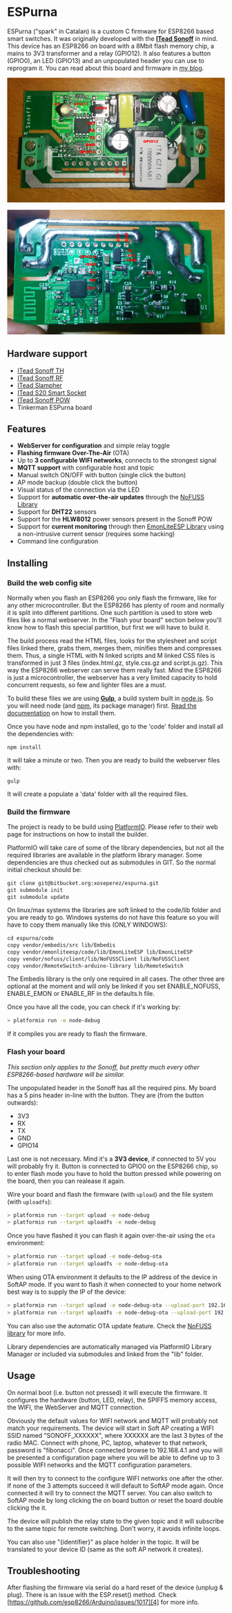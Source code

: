 # ESPurna

ESPurna ("spark" in Catalan) is a custom C firmware for ESP8266 based smart switches. It was originally developed with the **[ITead Sonoff][1]** in mind. This device has an ESP8266 on board with a 8Mbit flash memory chip, a mains to 3V3 transformer and a relay (GPIO12). It also features a button (GPIO0), an LED (GPIO13) and an unpopulated header you can use to reprogram it.
You can read about this board and firmware in [my blog][2].

![Sonoff board - front view](/images/pinout_front.jpg)

![Sonoff board - back view](/images/pinout_back.jpg)

## Hardware support

* [ITead Sonoff TH][1]
* [ITead Sonoff RF][8]
* [ITead Slampher][9]
* [ITead S20 Smart Socket][10]
* [ITead Sonoff POW][15]
* Tinkerman ESPurna board

## Features

* **WebServer for configuration** and simple relay toggle
* **Flashing firmware Over-The-Air** (OTA)
* Up to **3 configurable WIFI networks**, connects to the strongest signal
* **MQTT support** with configurable host and topic
* Manual switch ON/OFF with button (single click the button)
* AP mode backup (double click the button)
* Visual status of the connection via the LED
* Support for **automatic over-the-air updates** through the [NoFUSS Library][6]
* Support for **DHT22** sensors
* Support for the **HLW8012** power sensors present in the Sonoff POW
* Support for **current monitoring** through then [EmonLiteESP Library][7] using a non-intrusive current sensor (requires some hacking)
* Command line configuration

## Installing

### Build the web config site

Normally when you flash an ESP8266 you only flash the firmware, like for any other microcontroller. But the ESP8266 has plenty of room and normally it is split into different partitions. One such partition is used to store web files like a normal webserver. In the "Flash your board" section below you'll know how to flash this special partition, but first we will have to build it.

The build process read the HTML files, looks for the stylesheet and script files linked there, grabs them, merges them, minifies them and compresses them. Thus, a single HTML with N linked scripts and M linked CSS files is transformed in just 3 files (index.html.gz, style.css.gz and script.js.gz). This way the ESP8266 webserver can serve them really fast. Mind the ESP8266 is just a microcontroller, the webserver has a very limited capacity to hold concurrent requests, so few and lighter files are a must.

To build these files we are using **[Gulp][11]**, a build system built in [node.js][13]. So you will need node (and [npm][14], its package manager) first. [Read the documentation][12] on how to install them.

Once you have node and npm installed, go to the 'code' folder and install all the dependencies with:

```
npm install
```

It will take a minute or two. Then you are ready to build the webserver files with:

```
gulp
```

It will create a populate a 'data' folder with all the required files.

### Build the firmware

The project is ready to be build using [PlatformIO][3].
Please refer to their web page for instructions on how to install the builder.

PlatformIO will take care of some of the library dependencies, but not all the required libraries are available in the platform library manager. Some dependencies are thus checked out as submodules in GIT. So the normal initial checkout should be:

```
git clone git@bitbucket.org:xoseperez/espurna.git
git submodule init
git submodule update
```

On linux/max systems the libraries are soft linked to the code/lib folder and you are ready to go. Windows systems do not have this feature so you will have to copy them manually like this (ONLY WINDOWS):

```
cd espurna/code
copy vendor/embedis/src lib/Embedis
copy vendor/emonliteesp/code/lib/EmonLiteESP lib/EmonLiteESP
copy vendor/nofuss/client/lib/NoFUSSClient lib/NoFUSSClient
copy vendor/RemoteSwitch-arduino-library lib/RemoteSwitch
```

The Embedis library is the only one required in all cases. The other three are optional at the moment and will only be linked if you set ENABLE_NOFUSS, ENABLE_EMON or ENABLE_RF in the defaults.h file.

Once you have all the code, you can check if it's working by:

```bash
> platformio run -e node-debug
```

If it compiles you are ready to flash the firmware.

### Flash your board

*This section only applies to the Sonoff, but pretty much every other ESP8266-based hardware will be similar.*

The unpopulated header in the Sonoff has all the required pins. My board has a 5 pins header in-line with the button. They are (from the button outwards):

* 3V3
* RX
* TX
* GND
* GPIO14

Last one is not necessary. Mind it's a **3V3 device**, if connected to 5V you will probably fry it. Button is connected to GPIO0 on the ESP8266 chip, so to enter flash mode you have to hold the button pressed while powering on the board, then you can realease it again.

Wire your board and flash the firmware (with ```upload```) and the file system (with ```uploadfs```):

```bash
> platformio run --target upload -e node-debug
> platformio run --target uploadfs -e node-debug
```

Once you have flashed it you can flash it again over-the-air using the ```ota``` environment:

```bash
> platformio run --target upload -e node-debug-ota
> platformio run --target uploadfs -e node-debug-ota
```

When using OTA environment it defaults to the IP address of the device in SoftAP mode. If you want to flash it when connected to your home network best way is to supply the IP of the device:

```bash
> platformio run --target upload -e node-debug-ota --upload-port 192.168.1.151
> platformio run --target uploadfs -e node-debug-ota --upload-port 192.168.1.151
```

You can also use the automatic OTA update feature. Check the [NoFUSS library][6] for more info.

Library dependencies are automatically managed via PlatformIO Library Manager or included via submodules and linked from the "lib" folder.

## Usage

On normal boot (i.e. button not pressed) it will execute the firmware. It configures the hardware (button, LED, relay), the SPIFFS memory access, the WIFI, the WebServer and MQTT connection.

Obviously the default values for WIFI network and MQTT will probably not match your requirements. The device will start in Soft AP creating a WIFI SSID named "SONOFF_XXXXXX", where XXXXXX are the last 3 bytes of the radio MAC. Connect with phone, PC, laptop, whatever to that network, password is "fibonacci". Once connected
browse to 192.168.4.1 and you will be presented a configuration page where you will be able to define up to 3 possible WIFI networks and the MQTT configuration parameters.

It will then try to connect to the configure WIFI networks one after the other. If none of the 3 attempts succeed it will default to SoftAP mode again. Once connected it will try to connect the MQTT server. You can also switch to SoftAP mode by long clicking the on board button or reset the board double clicking the it.

The device will publish the relay state to the given topic and it will subscribe to the same topic for remote switching. Don't worry, it avoids infinite loops.

You can also use "{identifier}" as place holder in the topic. It will be translated to your device ID (same as the soft AP network it creates).

## Troubleshooting

After flashing the firmware via serial do a hard reset of the device (unplug & plug). There is an issue with the ESP.reset() method. Check [https://github.com/esp8266/Arduino/issues/1017][4] for more info.

[1]: https://www.itead.cc/sonoff-wifi-wireless-switch.html
[2]: http://tinkerman.cat/adding-rf-to-a-non-rf-itead-sonoff
[3]: http://www.platformio.org
[4]: https://github.com/esp8266/Arduino/issues/1017
[5]: https://github.com/esp8266/Arduino/pull/2251
[6]: https://bitbucket.org/xoseperez/nofuss
[7]: https://bitbucket.org/xoseperez
[8]: https://www.itead.cc/sonoff-rf.html
[9]: https://www.itead.cc/slampher-wifi-wireless-light-holder.html
[10]: https://www.itead.cc/smart-socket-eu.html
[11]: http://gulpjs.com/
[12]: https://docs.npmjs.com/getting-started/installing-node
[13]: https://nodejs.org/en/
[14]: https://www.npmjs.com/
[15]: https://www.itead.cc/sonoff-pow.html
